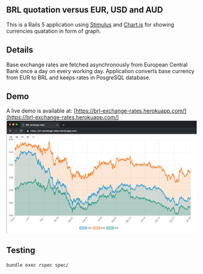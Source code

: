 ## BRL quotation versus EUR, USD and AUD

This is a Rails 5 application using [Stimulus](https://stimulusjs.org/) and [Chart.js](https://www.chartjs.org/) for showing currencies quatation in form of graph.

## Details
Base exchange rates are fetched asynchronously from European Central Bank once a day on every working day. Application converts base currency from EUR to BRL and keeps rates in PosgreSQL database.

## Demo
A live demo is available at: [https://brl-exchange-rates.herokuapp.com/](https://brl-exchange-rates.herokuapp.com/)
![Screenshot](https://raw.githubusercontent.com/tradziej/currencies-rate-graph/assets/assets/screenshot.png)

## Testing
```
bundle exec rspec spec/
```